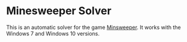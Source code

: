 Minesweeper Solver
==================

This is an automatic solver for the game [Minsweeper](https://en.wikipedia.org/wiki/Minesweeper_(video_game)). It works with the Windows 7 and Windows 10 versions.
